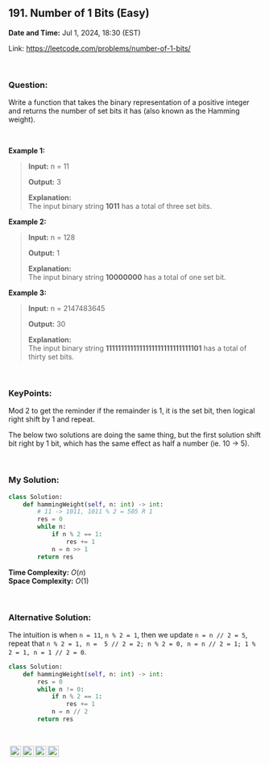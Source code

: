 ## 191. Number of 1 Bits (Easy)
**Date and Time:** Jul 1, 2024, 18:30 (EST)

Link: https://leetcode.com/problems/number-of-1-bits/

<br>

### Question:
Write a function that takes the binary representation of a positive integer and returns the number of 
set bits it has (also known as the Hamming weight).

<br>

**Example 1:**
> **Input:** n = 11
> 
> **Output:** 3
>
> **Explanation:** <br> The input binary string **1011** has a total of three set bits.

**Example 2:**
> **Input:** n = 128
> 
> **Output:** 1
>
> **Explanation:** <br> The input binary string **10000000** has a total of one set bit.

**Example 3:**
> **Input:** n = 2147483645
> 
> **Output:** 30
>
> **Explanation:** <br> The input binary string **1111111111111111111111111111101** has a total of thirty set bits.

<br>

### KeyPoints: 
Mod 2 to get the reminder if the remainder is 1, it is the set bit, then logical right shift by 1 and repeat.

The below two solutions are doing the same thing, but the first solution shift bit right by 1 bit, which has the same effect as half a number (ie. 10 -> 5).

<br>

### My Solution:
```python
class Solution:
    def hammingWeight(self, n: int) -> int:
        # 11 -> 1011, 1011 % 2 = 505 R 1
        res = 0
        while n:
            if n % 2 == 1:
                res += 1
            n = n >> 1
        return res
```
**Time Complexity:** $O(n)$ <br>
**Space Complexity:** $O(1)$

<br>

### Alternative Solution:
The intuition is when `n = 11`, `n % 2 = 1`, then we update `n = n // 2 = 5`, repeat that `n % 2 = 1, n =  5 // 2 = 2; n % 2 = 0, n = n // 2 = 1; 1 % 2 = 1, n = 1 // 2 = 0`.
```python
class Solution:
    def hammingWeight(self, n: int) -> int:
        res = 0
        while n != 0:
            if n % 2 == 1:
                res += 1
            n = n // 2
        return res
```

<br>

<img style="height:22px!important;margin-left:3px;vertical-align:text-bottom;" src="https://mirrors.creativecommons.org/presskit/icons/cc.svg?ref=chooser-v1" alt="CC BY-NC-SA" title="CC BY-NC-SA"><img style="height:22px!important;margin-left:3px;vertical-align:text-bottom;" src="https://mirrors.creativecommons.org/presskit/icons/by.svg?ref=chooser-v1" alt="BY: credit must be given to the creator" title="BY: credit must be given to the creator"><img style="height:22px!important;margin-left:3px;vertical-align:text-bottom;" src="https://mirrors.creativecommons.org/presskit/icons/nc.svg?ref=chooser-v1" alt="NC: Only noncommercial uses of the work are permitted" title="NC: Only noncommercial uses of the work are permitted"><img style="height:22px!important;margin-left:3px;vertical-align:text-bottom;" src="https://mirrors.creativecommons.org/presskit/icons/sa.svg?ref=chooser-v1" alt="SA: Adaptations must be shared under the same terms" title="SA: Adaptations must be shared under the same terms">